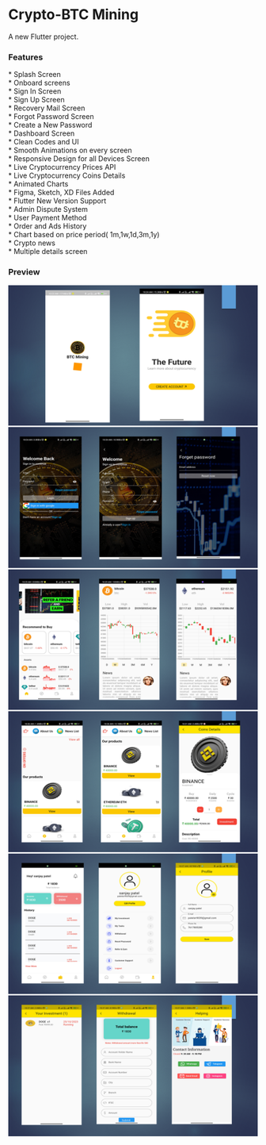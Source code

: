 # Crypto-BTC Mining

A new Flutter project.

<h3 align="left">Features</h3>
<p dir = "auto">
* Splash Screen <br>
* Onboard screens <br>
* Sign In Screen <br>
* Sign Up Screen <br>
* Recovery Mail Screen <br>
* Forgot Password Screen <br>
* Create a New Password <br>
* Dashboard Screen <br>
* Clean Codes and UI <br>
* Smooth Animations on every screen <br>
* Responsive Design for all Devices Screen <br>
* Live Cryptocurrency Prices API <br>
* Live Cryptocurrency Coins Details <br>
* Animated Charts <br>
* Figma, Sketch, XD Files Added <br>
* Flutter New Version Support <br>
* Admin Dispute System <br>
* User Payment Method <br>
* Order and Ads History <br>
* Chart based on price period( 1m,1w,1d,3m,1y) <br>
* Crypto news <br>
* Multiple details screen <br>
</p>

<h3 align="left">Preview</h3>

![img](https://github.com/Anurag7974/Crypto-Mining/blob/master/assets/splash/Slide1.PNG)
![img](https://github.com/Anurag7974/Crypto-Mining/blob/master/assets/splash/Slide2.PNG)
![img](https://github.com/Anurag7974/Crypto-Mining/blob/master/assets/splash/Slide3.PNG)
![img](https://github.com/Anurag7974/Crypto-Mining/blob/master/assets/splash/Slide4.PNG)
![img](https://github.com/Anurag7974/Crypto-Mining/blob/master/assets/splash/Slide5.PNG)
![img](https://github.com/Anurag7974/Crypto-Mining/blob/master/assets/splash/Slide6.PNG)






